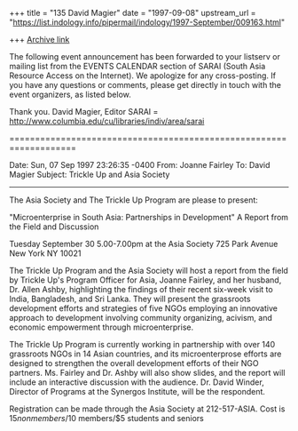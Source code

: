 +++
title = "135 David Magier"
date = "1997-09-08"
upstream_url = "https://list.indology.info/pipermail/indology/1997-September/009163.html"

+++
[Archive link](https://list.indology.info/pipermail/indology/1997-September/009163.html)

The following event announcement has been forwarded to your listserv
or mailing list from the EVENTS CALENDAR section of SARAI (South Asia
Resource Access on the Internet). We apologize for any
cross-posting. If you have any questions or comments, please get
directly in touch with the event organizers, as listed below.

Thank you.
David Magier, Editor
SARAI = http://www.columbia.edu/cu/libraries/indiv/area/sarai

===================================================================

Date: Sun, 07 Sep 1997 23:26:35 -0400
From: Joanne Fairley <jfairley at ix.netcom.com>
To: David Magier <magier at columbia.edu>
Subject: Trickle Up and Asia Society

_________________________________________

The Asia Society and The Trickle Up Program are please to present:

"Microenterprise in South Asia: Partnerships in Development"
A Report from the Field and Discussion

Tuesday September 30 5.00-7.00pm
at the Asia Society
725 Park Avenue New York NY 10021

The Trickle Up Program and the Asia Society will host a report from the
field by Trickle Up's Program Officer for Asia, Joanne Fairley, and her
husband, Dr. Allen Ashby, highlighting the findings of their recent
six-week visit to India, Bangladesh, and Sri Lanka. They will present
the grassroots development efforts and strategies of five NGOs employing
an innovative approach to development involving community organizing,
acivism, and economic empowerment through microenterprise. 

The Trickle Up Program is currently working in partnership with over 140
grassroots NGOs in 14 Asian countries, and its microenterprose efforts
are designed to strengthen the overall development efforts of their NGO
partners. Ms. Fairley and Dr. Ashby will also show slides, and the
report will include an interactive discussion with the audience. Dr.
David Winder, Director of Programs at the Synergos Institute, will be
the respondent. 

Registration can be made through the Asia Society at 212-517-ASIA. Cost
is $15 non members/$10 members/$5 students and seniors





